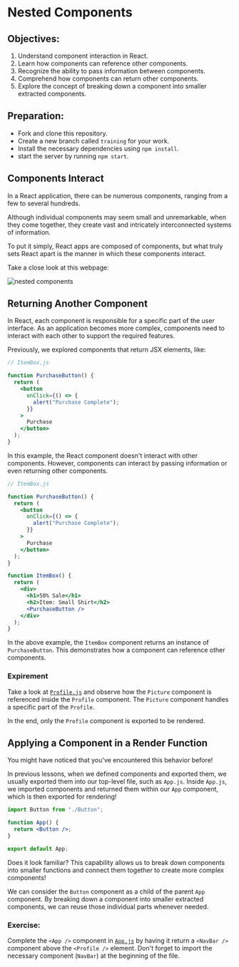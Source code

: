 # Nested Components

## Objectives:

1. Understand component interaction in React.
2. Learn how components can reference other components.
3. Recognize the ability to pass information between components.
4. Comprehend how components can return other components.
5. Explore the concept of breaking down a component into smaller extracted components.

## Preparation:

- Fork and clone this repository.
- Create a new branch called `training` for your work.
- Install the necessary dependencies using `npm install`.
- start the server by running `npm start`.

## Components Interact

In a React application, there can be numerous components, ranging from a few to several hundreds.

Although individual components may seem small and unremarkable, when they come together, they create vast and intricately interconnected systems of information.

To put it simply, React apps are composed of components, but what truly sets React apart is the manner in which these components interact.

Take a close look at this webpage:

![nested components](https://www.thesavvyfew.com/sites/default/files/inline-images/react-ui-components_0.png)

## Returning Another Component

In React, each component is responsible for a specific part of the user interface. As an application becomes more complex, components need to interact with each other to support the required features.

Previously, we explored components that return JSX elements, like:

```jsx
// ItemBox.js

function PurchaseButton() {
  return (
    <button
      onClick={() => {
        alert("Purchase Complete");
      }}
    >
      Purchase
    </button>
  );
}
```

In this example, the React component doesn't interact with other components. However, components can interact by passing information or even returning other components.

```jsx
// ItemBox.js

function PurchaseButton() {
  return (
    <button
      onClick={() => {
        alert("Purchase Complete");
      }}
    >
      Purchase
    </button>
  );
}

function ItemBox() {
  return (
    <div>
      <h1>50% Sale</h1>
      <h2>Item: Small Shirt</h2>
      <PurchaseButton />
    </div>
  );
}
```

In the above example, the `ItemBox` component returns an instance of `PurchaseButton`. This demonstrates how a component can reference other components.

### Expirement
Take a look at [`Profile.js`](./src/components/Profile.js) and observe how the `Picture` component is referenced inside the `Profile` component. The `Picture` component handles a specific part of the `Profile`.

In the end, only the `Profile` component is exported to be rendered.

## Applying a Component in a Render Function

You might have noticed that you've encountered this behavior before!

In previous lessons, when we defined components and exported them, we usually exported them into our top-level file, such as `App.js`. Inside `App.js`, we imported components and returned them within our `App` component, which is then exported for rendering!

```jsx
import Button from "./Button";

function App() {
  return <Button />;
}

export default App;
```

Does it look familiar? This capability allows us to break down components into smaller functions and connect them together to create more complex components!

We can consider the `Button` component as a child of the parent `App` component. By breaking down a component into smaller extracted components, we can reuse those individual parts whenever needed.


### Exercise:

 Complete the `<App />` component in [`App.js`](./src/App.js) by having it return a `<NavBar />` component above the `<Profile />` element.
 Don't forget to import the necessary component (`NavBar`) at the beginning of the file.



